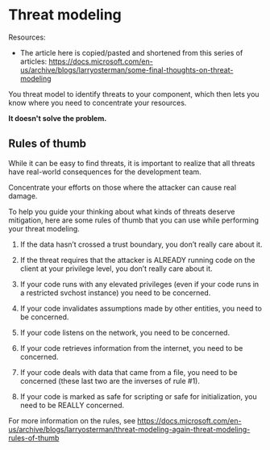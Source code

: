 # Threat modeling

Resources:

- The article here is copied/pasted and shortened from this series of articles: https://docs.microsoft.com/en-us/archive/blogs/larryosterman/some-final-thoughts-on-threat-modeling

You threat model to identify threats to your component, which then lets you know where you need to concentrate your resources.

<b>It doesn't solve the problem.</b>

## Rules of thumb

While it can be easy to find threats, it is important to realize that all threats have real-world consequences for the development team.

Concentrate your efforts on those where the attacker can cause real damage.

To help you guide your thinking about what kinds of threats deserve mitigation, here are some rules of thumb that you can use while performing your threat modeling.

1. If the data hasn’t crossed a trust boundary, you don’t really care about it.

2. If the threat requires that the attacker is ALREADY running code on the client at your privilege level, you don’t really care about it.

3. If your code runs with any elevated privileges (even if your code runs in a restricted svchost instance) you need to be concerned.

4. If your code invalidates assumptions made by other entities, you need to be concerned.

5. If your code listens on the network, you need to be concerned.

6. If your code retrieves information from the internet, you need to be concerned.

7. If your code deals with data that came from a file, you need to be concerned (these last two are the inverses of rule #1).

8. If your code is marked as safe for scripting or safe for initialization, you need to be REALLY concerned.

For more information on the rules, see https://docs.microsoft.com/en-us/archive/blogs/larryosterman/threat-modeling-again-threat-modeling-rules-of-thumb
